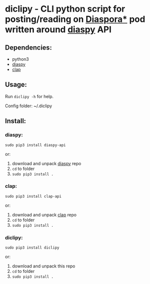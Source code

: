# diclipy - CLI python script for posting/reading on [Diaspora*](http://diasporafoundation.org) pod written around [diaspy][diaspy] API

## Dependencies:

* python3
* [diaspy][diaspy]
* [clap][clap]

## Usage:

Run `diclipy -h` for help.

Config folder: ~/.diclipy

## Install:
### diaspy:
`sudo pip3 install diaspy-api`

or:

1. download and unpack [diaspy][diaspy] repo
2. `cd` to folder
3. `sudo pip3 install .`

### clap:
`sudo pip3 install clap-api`

or:

1. download and unpack [clap][clap] repo
2. `cd` to folder
3. `sudo pip3 install .`

### diclipy:
`sudo pip3 install diclipy`

or:

1. download and unpack this repo
2. `cd` to folder
3. `sudo pip3 install .`


[diaspy]: https://github.com/marekjm/diaspy
[clap]: https://github.com/marekjm/clap